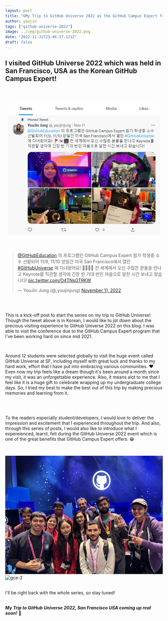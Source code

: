 ```yaml
---
layout: post
title: "GMy Trip to GitHub Universe 2022 as the GitHub Campus Expert from Korea! [Preview]"
author: youjin
tags: ["github-universe-2022"]
image: ../img/github-universe-2022.png
date: "2022-11-31T23:46:37.121Z"
draft: false
---
```



## I visited GitHub Universe 2022 which was held in San Francisco, USA as the Korean GitHub Campus Expert!
<br/><br/>

[![Twitter Post Screenshot](https://github.com/jung-youjin/blog/blob/master/assets/github-universe-2022/github-universe-2022-twitter-post.png?raw=true)](https://twitter.com/_youjinjung/status/1591050937149558784?s=20&t=Ik0oWCmuVyWl1o8WLfWC0g)

<br>

<blockquote class="twitter-tweet"><p lang="ko" dir="ltr">
  <a href="https://twitter.com/GitHubEducation?ref_src=twsrc%5Etfw">@GitHubEducation</a> 의 프로그램인 GitHub Campus Expert 참가 학생중 소수 선발되어 11/9, 11/10 양일간 미국 San Francisco에서 열린 <a href="https://twitter.com/hashtag/GitHubUniverse?src=hash&amp;ref_src=twsrc%5Etfw">#GitHubUniverse</a> 에 다녀왔어요! 🚩🇰🇷🌉 전 세계에서 오신 수많은 분들을 만나고 Keynote를 직관할 생각에 긴장 반 기대 반인 마음으로 알찬 시간 보내고 왔습니다! <a href="https://t.co/O4TNsGTRKW">pic.twitter.com/O4TNsGTRKW</a></p>&mdash; YouJin Jung (@_youjinjung) <a href="https://twitter.com/_youjinjung/status/1591050937149558784?ref_src=twsrc%5Etfw">November 11, 2022</a></blockquote> 

<script async src="https://platform.twitter.com/widgets.js" charset="utf-8"></script>



<br><br/>

This is a kick-off post to start the series on my trip to GitHub Universe! Though the tweet above is in Korean, I would like to jot down about the precious visiting experience to GitHub Universe 2022 on this blog. I was able to visit the conference due to the GitHub Campus Expert program that I've been working hard on since mid 2021.

<br>

Around 12 students were selected globally to visit the huge event called GitHub Universe at SF, including myself with great luck and thanks to my hard work, effort that I have put into embracing various communities. ❤ Even now my trip feels like a dream though it's been around a month since my visit, it was an unforgettable experience. Also, it means alot to me that I feel like it is a huge gift to celebrate wrapping up my undergraduate college days. So, I tried my best to make the best out of this trip by making precious memories and learning from it.

<br/>

<br>

To the readers especially student/developers, I would love to deliver the impression and excitement that I experienced throughout the trip. And also, through this series of posts, I would also like to introduce what I expereienced, learnt, felt during the GitHub Universe 2022 event which is one of the great benefits that GitHub Campus Expert offers. 😁

<br/>

![gce-1](https://github.com/jung-youjin/blog/blob/master/assets/github-universe-2022/3B6C2106-DF59-49BE-AF69-24207B7458BB.jpeg?raw=true)
![gce-2](https://github.com/jung-youjin/blog/blob/master/assets/github-universe-2022/F9D2EF7A-5F8B-49EA-A3EB-0F420F1DBEBB.jpeg?raw=true)

<br>
I'll be right back with the whole series, so stay tuned!
<br/>



<br>

___My Trip to GitHub Universe 2022, San Francisco USA coming up real soon!___ 🎈

<br><br>
